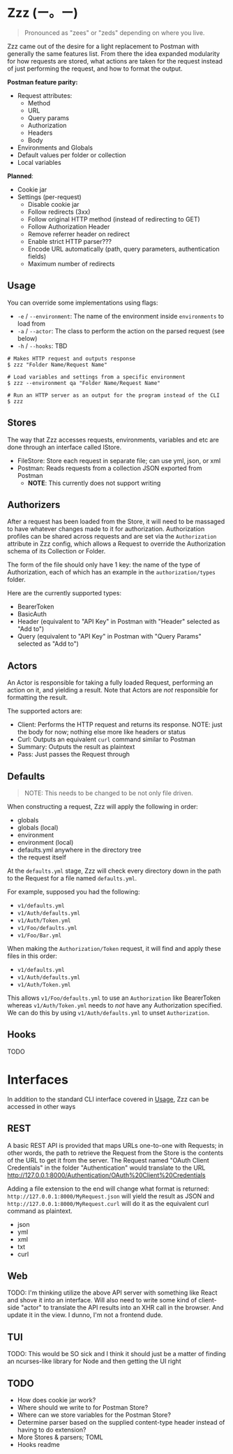 # Zzz (ー。ー)

> Pronounced as "zees" or "zeds" depending on where you live.

Zzz came out of the desire for a light replacement to Postman with generally the same features list. From there the idea expanded modularity for how requests are stored, what actions are taken for the request instead of just performing the request, and how to format the output.

**Postman feature parity:**

- Request attributes:
  - Method
  - URL
  - Query params
  - Authorization
  - Headers
  - Body
- Environments and Globals
- Default values per folder or collection
- Local variables

**Planned**:

- Cookie jar
- Settings (per-request)
  - Disable cookie jar
  - Follow redirects (3xx)
  - Follow original HTTP method (instead of redirecting to GET)
  - Follow Authorization Header
  - Remove referrer header on redirect
  - Enable strict HTTP parser???
  - Encode URL automatically (path, query parameters, authentication fields)
  - Maximum number of redirects

## Usage

You can override some implementations using flags:

- `-e` / `--environment`: The name of the environment inside `environments` to load from
- `-a` / `--actor`: The class to perform the action on the parsed request (see below)
- `-h` / `--hooks`: TBD

```shell
# Makes HTTP request and outputs response
$ zzz "Folder Name/Request Name"

# Load variables and settings from a specific environment
$ zzz --environment qa "Folder Name/Request Name"

# Run an HTTP server as an output for the program instead of the CLI
$ zzz
```

## Stores

The way that Zzz accesses requests, environments, variables and etc are done through an interface called IStore.

- FileStore: Store each request in separate file; can use yml, json, or xml
- Postman: Reads requests from a collection JSON exported from Postman
  - **NOTE**: This currently does not support writing

## Authorizers

After a request has been loaded from the Store, it will need to be massaged to have whatever changes made to it for authorization. Authorization profiles can be shared across requests and are set via the `Authorization` attribute in Zzz config, which allows a Request to override the Authorization schema of its Collection or Folder.

The form of the file should only have 1 key: the name of the type of Authorization, each of which has an example in the `authorization/types` folder.

Here are the currently supported types:

- BearerToken
- BasicAuth
- Header (equivalent to "API Key" in Postman with "Header" selected as "Add to")
- Query (equivalent to "API Key" in Postman with "Query Params" selected as "Add to")

## Actors

An Actor is responsible for taking a fully loaded Request, performing an action on it, and yielding a result. Note that Actors are _not_ responsible for formatting the result.

The supported actors are:

- Client: Performs the HTTP request and returns its response. NOTE: just the body for now; nothing else more like headers or status
- Curl: Outputs an equivalent `curl` command similar to Postman
- Summary: Outputs the result as plaintext
- Pass: Just passes the Request through

## Defaults

> NOTE: This needs to be changed to be not only file driven.

When constructing a request, Zzz will apply the following in order:

- globals
- globals (local)
- environment
- environment (local)
- defaults.yml anywhere in the directory tree
- the request itself

At the `defaults.yml` stage, Zzz will check every directory down in the path to the Request for a file named `defaults.yml`.

For example, supposed you had the following:

- `v1/defaults.yml`
- `v1/Auth/defaults.yml`
- `v1/Auth/Token.yml`
- `v1/Foo/defaults.yml`
- `v1/Foo/Bar.yml`

When making the `Authorization/Token` request, it will find and apply these files in this order:

- `v1/defaults.yml`
- `v1/Auth/defaults.yml`
- `v1/Auth/Token.yml`

This allows `v1/Foo/defaults.yml` to use an `Authorization` like BearerToken whereas `v1/Auth/Token.yml` needs to _not_ have any Authorization specified. We can do this by using `v1/Auth/defaults.yml` to unset `Authorization`.

## Hooks

TODO

# Interfaces

In addition to the standard CLI interface covered in [Usage](#Usage), Zzz can be accessed in other ways

## REST

A basic REST API is provided that maps URLs one-to-one with Requests; in other words, the path to retrieve the Request from the Store is the contents of the URL to get it from the server. The Request named "OAuth Client Credentials" in the folder "Authentication" would translate to the URL http://127.0.0.1:8000/Authentication/OAuth%20Client%20Credentials

Adding a file extension to the end will change what format is returned: `http://127.0.0.1:8000/MyRequest.json` will yield the result as JSON and `http://127.0.0.1:8000/MyRequest.curl` will do it as the equivalent curl command as plaintext.

- json
- yml
- xml
- txt
- curl

## Web

TODO: I'm thinking utilize the above API server with something like React and shove it into an interface. Will also need to write some kind of client-side "actor" to translate the API results into an XHR call in the browser. And update it in the view. I dunno, I'm not a frontend dude.

## TUI

TODO: This would be SO sick and I think it should just be a matter of finding an ncurses-like library for Node and then getting the UI right

## TODO

- How does cookie jar work?
- Where should we write to for Postman Store?
- Where can we store variables for the Postman Store?
- Determine parser based on the supplied content-type header instead of having to do extension?
- More Stores & parsers; TOML
- Hooks readme
